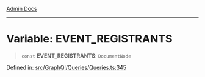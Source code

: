 [Admin Docs](/)

***

# Variable: EVENT\_REGISTRANTS

> `const` **EVENT\_REGISTRANTS**: `DocumentNode`

Defined in: [src/GraphQl/Queries/Queries.ts:345](https://github.com/PalisadoesFoundation/talawa-admin/blob/main/src/GraphQl/Queries/Queries.ts#L345)
